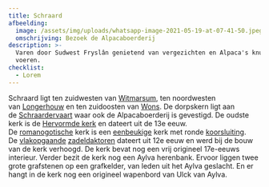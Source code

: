 ```yaml
---
title: Schraard
afbeelding:
  image: /assets/img/uploads/whatsapp-image-2021-05-19-at-07-41-50.jpeg
  omschrijving: Bezoek de Alpacaboerderij
description: >-
  Varen door Sudwest Fryslân genietend van vergezichten en Alpaca's knuffelen en
  voeren.
checklist:
  - Lorem
---
```


Schraard ligt ten zuidwesten van&nbsp;[Witmarsum](<https://nl.wikipedia.org/wiki/Witmarsum_(Nederland)>), ten noordwesten van&nbsp;[Longerhouw](https://nl.wikipedia.org/wiki/Longerhouw)&nbsp;en ten zuidoosten van&nbsp;[Wons](https://nl.wikipedia.org/wiki/Wons). De dorpskern ligt aan de&nbsp;[Schraardervaart](https://nl.wikipedia.org/w/index.php?title=Schraardervaart&action=edit&redlink=1)&nbsp;waar ook de Alpacaboerderij is gevestigd. De oudste kerk is de&nbsp;[Hervormde kerk](<https://nl.wikipedia.org/wiki/Hervormde_kerk_(Schraard)>)&nbsp;en dateert uit de 13e eeuw. De&nbsp;[romanogotische](https://nl.wikipedia.org/wiki/Romanogotiek)&nbsp;kerk is een&nbsp;[eenbeukige](<https://nl.wikipedia.org/wiki/Beuk_(architectuur)>)&nbsp;kerk met ronde&nbsp;[koorsluiting](https://nl.wikipedia.org/wiki/Koorsluiting). De&nbsp;[vlakopgaande](https://nl.wikipedia.org/wiki/Vlakopgaande_toren)&nbsp;[zadeldaktoren](https://nl.wikipedia.org/wiki/Zadeldaktoren)&nbsp;dateert uit 12e eeuw en werd bij de bouw van de kerk verhoogd. De kerk bevat nog een vrij origineel 17e-eeuws interieur. Verder bezit de kerk nog een Aylva herenbank. Ervoor liggen twee grote grafstenen op een grafkelder, van leden uit het Aylva geslacht. En er hangt in de kerk nog een origineel wapenbord van Ulck van Aylva.
